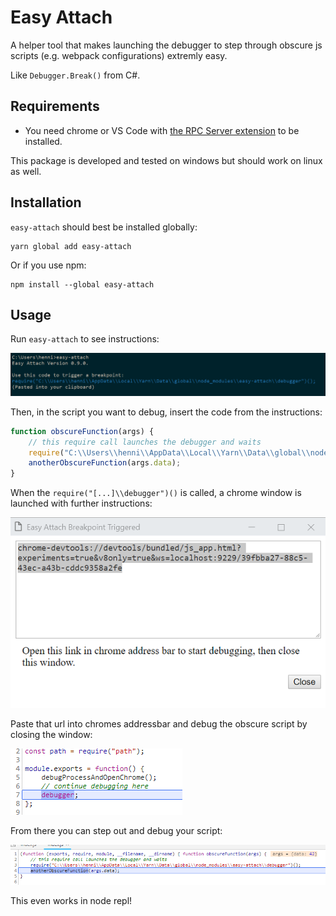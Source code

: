 # Easy Attach

A helper tool that makes launching the debugger to step through obscure js scripts (e.g. webpack configurations) extremly easy.

Like `Debugger.Break()` from C#.

## Requirements

-   You need chrome or VS Code with [the RPC Server extension]() to be installed.

This package is developed and tested on windows but should work on linux as well.

## Installation

`easy-attach` should best be installed globally:

```
yarn global add easy-attach
```

Or if you use npm:

```
npm install --global easy-attach
```

## Usage

Run `easy-attach` to see instructions:

![cli](docs/cli.png)

Then, in the script you want to debug, insert the code from the instructions:

```js
function obscureFunction(args) {
	// this require call launches the debugger and waits
	require("C:\\Users\\henni\\AppData\\Local\\Yarn\\Data\\global\\node_modules\\easy-attach\\debugger")();
	anotherObscureFunction(args.data);
}
```

When the `require("[...]\\debugger")()` is called, a chrome window is launched with further instructions:

![chrome window](docs/chrome-window.png)

Paste that url into chromes addressbar and debug the obscure script by closing the window:

![chrome window](docs/debug1.png)

From there you can step out and debug your script:

![chrome window](docs/debug2.png)

This even works in node repl!
